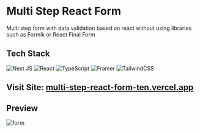 # Multi Step React Form #

Multi step form with data validation based on react without using libraries such as Formik or React Final Form

## Tech Stack ##

![Next JS](https://img.shields.io/badge/Next-black?style=for-the-badge&logo=next.js&logoColor=white) ![React](https://img.shields.io/badge/react-%2320232a.svg?style=for-the-badge&logo=react&logoColor=%2361DAFB) ![TypeScript](https://img.shields.io/badge/typescript-%23007ACC.svg?style=for-the-badge&logo=typescript&logoColor=white) ![Framer](https://img.shields.io/badge/Framer-black?style=for-the-badge&logo=framer&logoColor=blue)  ![TailwindCSS](https://img.shields.io/badge/tailwindcss-%2338B2AC.svg?style=for-the-badge&logo=tailwind-css&logoColor=white)


## Visit Site: [multi-step-react-form-ten.vercel.app](https://multi-step-react-form-ten.vercel.app/)

## Preview ##
![form](https://github.com/JayCodeGitHub/advanced-form/assets/66550003/7ce4b22f-a8ae-416b-8f31-79ac8808c344)
